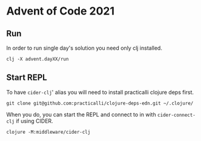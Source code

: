 # Advent of Code 2021

## Run

In order to run single day's solution you need only clj installed.

    clj -X advent.dayXX/run

## Start REPL

To have `cider-clj`' alias you will need to install practicalli clojure deps first. 

    git clone git@github.com:practicalli/clojure-deps-edn.git ~/.clojure/
    
When you do, you can start the REPL and connect to in with `cider-connect-clj` if using CIDER.

    clojure -M:middleware/cider-clj
